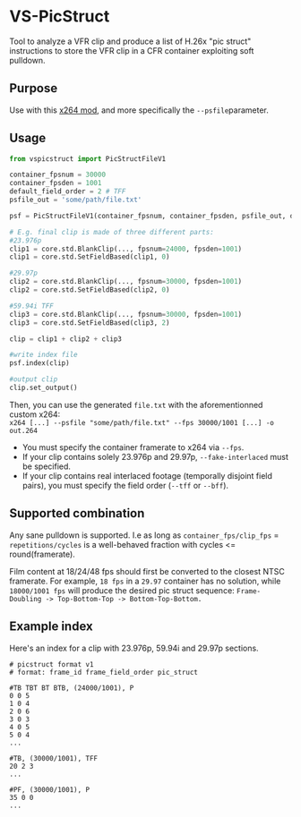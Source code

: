 # VS-PicStruct
Tool to analyze a VFR clip and produce a list of H.26x "pic struct" instructions to store the VFR clip in a CFR container exploiting soft pulldown.

## Purpose
Use with this [x264 mod](https://github.com/cubicibo/x264), and more specifically the `--psfile`parameter.

## Usage

```python
from vspicstruct import PicStructFileV1

container_fpsnum = 30000
container_fpsden = 1001
default_field_order = 2 # TFF
psfile_out = 'some/path/file.txt'

psf = PicStructFileV1(container_fpsnum, container_fpsden, psfile_out, default_field_order)

# E.g. final clip is made of three different parts:
#23.976p
clip1 = core.std.BlankClip(..., fpsnum=24000, fpsden=1001)
clip1 = core.std.SetFieldBased(clip1, 0)

#29.97p
clip2 = core.std.BlankClip(..., fpsnum=30000, fpsden=1001)
clip2 = core.std.SetFieldBased(clip2, 0)

#59.94i TFF
clip3 = core.std.BlankClip(..., fpsnum=30000, fpsden=1001)
clip3 = core.std.SetFieldBased(clip3, 2)

clip = clip1 + clip2 + clip3

#write index file
psf.index(clip)

#output clip
clip.set_output()
```

Then, you can use the generated `file.txt` with the aforementionned custom x264:<br/>
`x264 [...] --psfile "some/path/file.txt" --fps 30000/1001 [...] -o out.264`<br/>

- You must specify the container framerate to x264 via `--fps`.
- If your clip contains solely 23.976p and 29.97p, `--fake-interlaced` must be specified.
- If your clip contains real interlaced footage (temporally disjoint field pairs), you must specify the field order (`--tff` or `--bff`).

## Supported combination
Any sane pulldown is supported. I.e as long as `container_fps/clip_fps` = `repetitions/cycles` is a well-behaved fraction with cycles <= round(framerate).

Film content at 18/24/48 fps should first be converted to the closest NTSC framerate. For example, `18 fps` in a `29.97` container has no solution, while `18000/1001 fps` will produce the desired pic struct sequence:
`Frame-Doubling -> Top-Bottom-Top -> Bottom-Top-Bottom.`

## Example index
Here's an index for a clip with 23.976p, 59.94i and 29.97p sections.
```
# picstruct format v1
# format: frame_id frame_field_order pic_struct

#TB TBT BT BTB, (24000/1001), P
0 0 5
1 0 4
2 0 6
3 0 3
4 0 5
5 0 4
...

#TB, (30000/1001), TFF
20 2 3
...

#PF, (30000/1001), P
35 0 0
...
```
